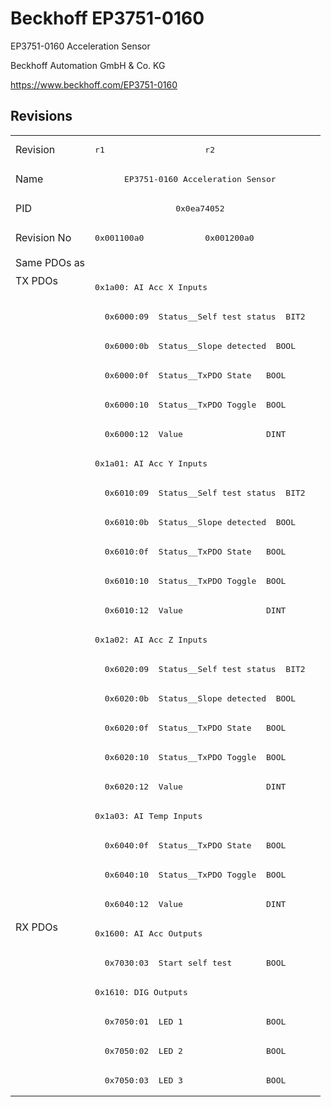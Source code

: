 # Beckhoff EP3751-0160

EP3751-0160 Acceleration Sensor

Beckhoff Automation GmbH & Co. KG

https://www.beckhoff.com/EP3751-0160

## Revisions
<table>
<tr >
<td>Revision</td>
<td><pre>r1</pre></td>
<td><pre>r2</pre></td>
</tr>
<tr >
<td>Name</td>
<td colspan=2 align="center"><pre>EP3751-0160 Acceleration Sensor</pre></td>
</tr>
<tr >
<td>PID</td>
<td colspan=2 align="center"><pre>0x0ea74052</pre></td>
</tr>
<tr >
<td>Revision No</td>
<td><pre>0x001100a0</pre></td>
<td><pre>0x001200a0</pre></td>
</tr>
<tr >
<td>Same PDOs as</td>
<td colspan=2 align="center"><pre></pre></td>
</tr>
<tr class="txpdo pdosection">
<td rowspan=22 valign=top>TX PDOs</td>
<td colspan=2 align="left"><pre>0x1a00: AI Acc X Inputs</pre></td>
<td></td>
</tr>
<tr class="txpdo">
<td colspan=2 align="left"><pre>  0x6000:09  Status__Self test status  BIT2</pre></td>
</tr>
<tr class="txpdo">
<td colspan=2 align="left"><pre>  0x6000:0b  Status__Slope detected  BOOL</pre></td>
</tr>
<tr class="txpdo">
<td colspan=2 align="left"><pre>  0x6000:0f  Status__TxPDO State   BOOL</pre></td>
</tr>
<tr class="txpdo">
<td colspan=2 align="left"><pre>  0x6000:10  Status__TxPDO Toggle  BOOL</pre></td>
</tr>
<tr class="txpdo">
<td colspan=2 align="left"><pre>  0x6000:12  Value                 DINT</pre></td>
</tr>
<tr class="txpdo pdosection">
<td colspan=2 align="left"><pre>0x1a01: AI Acc Y Inputs</pre></td>
</tr>
<tr class="txpdo">
<td colspan=2 align="left"><pre>  0x6010:09  Status__Self test status  BIT2</pre></td>
</tr>
<tr class="txpdo">
<td colspan=2 align="left"><pre>  0x6010:0b  Status__Slope detected  BOOL</pre></td>
</tr>
<tr class="txpdo">
<td colspan=2 align="left"><pre>  0x6010:0f  Status__TxPDO State   BOOL</pre></td>
</tr>
<tr class="txpdo">
<td colspan=2 align="left"><pre>  0x6010:10  Status__TxPDO Toggle  BOOL</pre></td>
</tr>
<tr class="txpdo">
<td colspan=2 align="left"><pre>  0x6010:12  Value                 DINT</pre></td>
</tr>
<tr class="txpdo pdosection">
<td colspan=2 align="left"><pre>0x1a02: AI Acc Z Inputs</pre></td>
</tr>
<tr class="txpdo">
<td colspan=2 align="left"><pre>  0x6020:09  Status__Self test status  BIT2</pre></td>
</tr>
<tr class="txpdo">
<td colspan=2 align="left"><pre>  0x6020:0b  Status__Slope detected  BOOL</pre></td>
</tr>
<tr class="txpdo">
<td colspan=2 align="left"><pre>  0x6020:0f  Status__TxPDO State   BOOL</pre></td>
</tr>
<tr class="txpdo">
<td colspan=2 align="left"><pre>  0x6020:10  Status__TxPDO Toggle  BOOL</pre></td>
</tr>
<tr class="txpdo">
<td colspan=2 align="left"><pre>  0x6020:12  Value                 DINT</pre></td>
</tr>
<tr class="txpdo pdosection">
<td colspan=2 align="left"><pre>0x1a03: AI Temp Inputs</pre></td>
</tr>
<tr class="txpdo">
<td colspan=2 align="left"><pre>  0x6040:0f  Status__TxPDO State   BOOL</pre></td>
</tr>
<tr class="txpdo">
<td colspan=2 align="left"><pre>  0x6040:10  Status__TxPDO Toggle  BOOL</pre></td>
</tr>
<tr class="txpdo">
<td colspan=2 align="left"><pre>  0x6040:12  Value                 DINT</pre></td>
</tr>
<tr class="rxpdo pdosection">
<td rowspan=6 valign=top>RX PDOs</td>
<td colspan=2 align="left"><pre>0x1600: AI Acc Outputs</pre></td>
<td></td>
</tr>
<tr class="rxpdo">
<td colspan=2 align="left"><pre>  0x7030:03  Start self test       BOOL</pre></td>
</tr>
<tr class="rxpdo pdosection">
<td colspan=2 align="left"><pre>0x1610: DIG Outputs</pre></td>
</tr>
<tr class="rxpdo">
<td colspan=2 align="left"><pre>  0x7050:01  LED 1                 BOOL</pre></td>
</tr>
<tr class="rxpdo">
<td colspan=2 align="left"><pre>  0x7050:02  LED 2                 BOOL</pre></td>
</tr>
<tr class="rxpdo">
<td colspan=2 align="left"><pre>  0x7050:03  LED 3                 BOOL</pre></td>
</tr>
</table>

